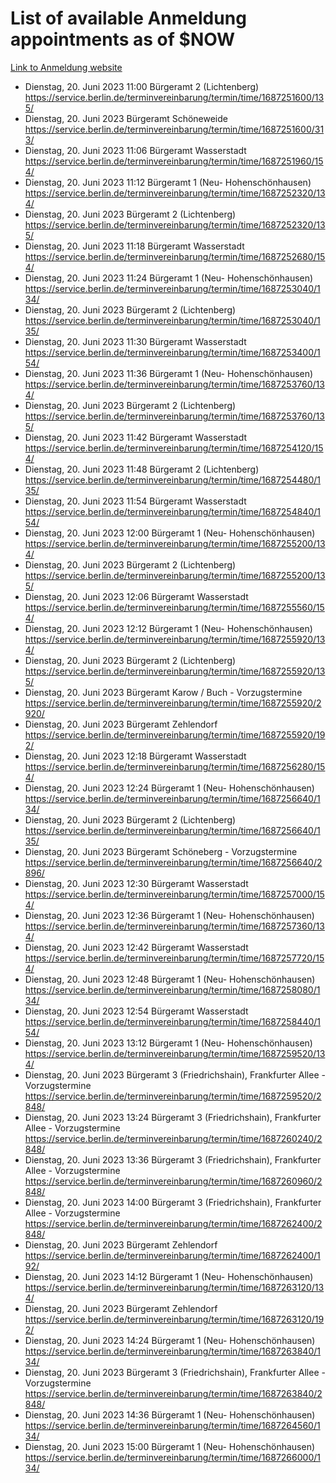 # List of available Anmeldung appointments as of $NOW
[Link to Anmeldung website](https://service.berlin.de/terminvereinbarung/termin/tag.php?termin=1&anliegen[]=120686&dienstleisterlist=122210,122217,327316,122219,327312,122227,327314,122231,327346,122243,327348,122254,122252,329742,122260,329745,122262,329748,122271,327278,122273,327274,122277,327276,330436,122280,327294,122282,327290,122284,327292,122291,327270,122285,327266,122286,327264,122296,327268,150230,329760,122297,327286,122294,327284,122312,329763,122314,329775,122304,327330,122311,327334,122309,327332,317869,122281,327352,122279,329772,122283,122276,327324,122274,327326,122267,329766,122246,327318,122251,327320,122257,327322,122208,327298,122226,327300&herkunft=http%3A%2F%2Fservice.berlin.de%2Fdienstleistung%2F120686%2F)
- Dienstag, 20. Juni 2023 11:00 Bürgeramt 2 (Lichtenberg) https://service.berlin.de/terminvereinbarung/termin/time/1687251600/135/
- Dienstag, 20. Juni 2023  Bürgeramt Schöneweide https://service.berlin.de/terminvereinbarung/termin/time/1687251600/313/
- Dienstag, 20. Juni 2023 11:06 Bürgeramt Wasserstadt https://service.berlin.de/terminvereinbarung/termin/time/1687251960/154/
- Dienstag, 20. Juni 2023 11:12 Bürgeramt 1 (Neu- Hohenschönhausen) https://service.berlin.de/terminvereinbarung/termin/time/1687252320/134/
- Dienstag, 20. Juni 2023  Bürgeramt 2 (Lichtenberg) https://service.berlin.de/terminvereinbarung/termin/time/1687252320/135/
- Dienstag, 20. Juni 2023 11:18 Bürgeramt Wasserstadt https://service.berlin.de/terminvereinbarung/termin/time/1687252680/154/
- Dienstag, 20. Juni 2023 11:24 Bürgeramt 1 (Neu- Hohenschönhausen) https://service.berlin.de/terminvereinbarung/termin/time/1687253040/134/
- Dienstag, 20. Juni 2023  Bürgeramt 2 (Lichtenberg) https://service.berlin.de/terminvereinbarung/termin/time/1687253040/135/
- Dienstag, 20. Juni 2023 11:30 Bürgeramt Wasserstadt https://service.berlin.de/terminvereinbarung/termin/time/1687253400/154/
- Dienstag, 20. Juni 2023 11:36 Bürgeramt 1 (Neu- Hohenschönhausen) https://service.berlin.de/terminvereinbarung/termin/time/1687253760/134/
- Dienstag, 20. Juni 2023  Bürgeramt 2 (Lichtenberg) https://service.berlin.de/terminvereinbarung/termin/time/1687253760/135/
- Dienstag, 20. Juni 2023 11:42 Bürgeramt Wasserstadt https://service.berlin.de/terminvereinbarung/termin/time/1687254120/154/
- Dienstag, 20. Juni 2023 11:48 Bürgeramt 2 (Lichtenberg) https://service.berlin.de/terminvereinbarung/termin/time/1687254480/135/
- Dienstag, 20. Juni 2023 11:54 Bürgeramt Wasserstadt https://service.berlin.de/terminvereinbarung/termin/time/1687254840/154/
- Dienstag, 20. Juni 2023 12:00 Bürgeramt 1 (Neu- Hohenschönhausen) https://service.berlin.de/terminvereinbarung/termin/time/1687255200/134/
- Dienstag, 20. Juni 2023  Bürgeramt 2 (Lichtenberg) https://service.berlin.de/terminvereinbarung/termin/time/1687255200/135/
- Dienstag, 20. Juni 2023 12:06 Bürgeramt Wasserstadt https://service.berlin.de/terminvereinbarung/termin/time/1687255560/154/
- Dienstag, 20. Juni 2023 12:12 Bürgeramt 1 (Neu- Hohenschönhausen) https://service.berlin.de/terminvereinbarung/termin/time/1687255920/134/
- Dienstag, 20. Juni 2023  Bürgeramt 2 (Lichtenberg) https://service.berlin.de/terminvereinbarung/termin/time/1687255920/135/
- Dienstag, 20. Juni 2023  Bürgeramt Karow / Buch - Vorzugstermine https://service.berlin.de/terminvereinbarung/termin/time/1687255920/2920/
- Dienstag, 20. Juni 2023  Bürgeramt Zehlendorf https://service.berlin.de/terminvereinbarung/termin/time/1687255920/192/
- Dienstag, 20. Juni 2023 12:18 Bürgeramt Wasserstadt https://service.berlin.de/terminvereinbarung/termin/time/1687256280/154/
- Dienstag, 20. Juni 2023 12:24 Bürgeramt 1 (Neu- Hohenschönhausen) https://service.berlin.de/terminvereinbarung/termin/time/1687256640/134/
- Dienstag, 20. Juni 2023  Bürgeramt 2 (Lichtenberg) https://service.berlin.de/terminvereinbarung/termin/time/1687256640/135/
- Dienstag, 20. Juni 2023  Bürgeramt Schöneberg - Vorzugstermine https://service.berlin.de/terminvereinbarung/termin/time/1687256640/2896/
- Dienstag, 20. Juni 2023 12:30 Bürgeramt Wasserstadt https://service.berlin.de/terminvereinbarung/termin/time/1687257000/154/
- Dienstag, 20. Juni 2023 12:36 Bürgeramt 1 (Neu- Hohenschönhausen) https://service.berlin.de/terminvereinbarung/termin/time/1687257360/134/
- Dienstag, 20. Juni 2023 12:42 Bürgeramt Wasserstadt https://service.berlin.de/terminvereinbarung/termin/time/1687257720/154/
- Dienstag, 20. Juni 2023 12:48 Bürgeramt 1 (Neu- Hohenschönhausen) https://service.berlin.de/terminvereinbarung/termin/time/1687258080/134/
- Dienstag, 20. Juni 2023 12:54 Bürgeramt Wasserstadt https://service.berlin.de/terminvereinbarung/termin/time/1687258440/154/
- Dienstag, 20. Juni 2023 13:12 Bürgeramt 1 (Neu- Hohenschönhausen) https://service.berlin.de/terminvereinbarung/termin/time/1687259520/134/
- Dienstag, 20. Juni 2023  Bürgeramt 3 (Friedrichshain), Frankfurter Allee - Vorzugstermine https://service.berlin.de/terminvereinbarung/termin/time/1687259520/2848/
- Dienstag, 20. Juni 2023 13:24 Bürgeramt 3 (Friedrichshain), Frankfurter Allee - Vorzugstermine https://service.berlin.de/terminvereinbarung/termin/time/1687260240/2848/
- Dienstag, 20. Juni 2023 13:36 Bürgeramt 3 (Friedrichshain), Frankfurter Allee - Vorzugstermine https://service.berlin.de/terminvereinbarung/termin/time/1687260960/2848/
- Dienstag, 20. Juni 2023 14:00 Bürgeramt 3 (Friedrichshain), Frankfurter Allee - Vorzugstermine https://service.berlin.de/terminvereinbarung/termin/time/1687262400/2848/
- Dienstag, 20. Juni 2023  Bürgeramt Zehlendorf https://service.berlin.de/terminvereinbarung/termin/time/1687262400/192/
- Dienstag, 20. Juni 2023 14:12 Bürgeramt 1 (Neu- Hohenschönhausen) https://service.berlin.de/terminvereinbarung/termin/time/1687263120/134/
- Dienstag, 20. Juni 2023  Bürgeramt Zehlendorf https://service.berlin.de/terminvereinbarung/termin/time/1687263120/192/
- Dienstag, 20. Juni 2023 14:24 Bürgeramt 1 (Neu- Hohenschönhausen) https://service.berlin.de/terminvereinbarung/termin/time/1687263840/134/
- Dienstag, 20. Juni 2023  Bürgeramt 3 (Friedrichshain), Frankfurter Allee - Vorzugstermine https://service.berlin.de/terminvereinbarung/termin/time/1687263840/2848/
- Dienstag, 20. Juni 2023 14:36 Bürgeramt 1 (Neu- Hohenschönhausen) https://service.berlin.de/terminvereinbarung/termin/time/1687264560/134/
- Dienstag, 20. Juni 2023 15:00 Bürgeramt 1 (Neu- Hohenschönhausen) https://service.berlin.de/terminvereinbarung/termin/time/1687266000/134/
